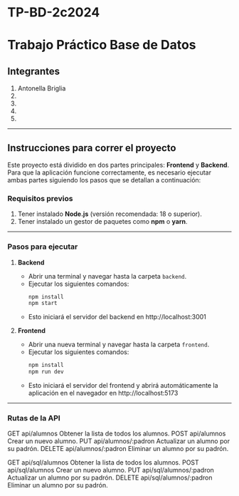 # TP-BD-2c2024

# Trabajo Práctico Base de Datos

## Integrantes
1. Antonella Briglia 
2.  
3.
4. 
5. 

---

## Instrucciones para correr el proyecto

Este proyecto está dividido en dos partes principales: **Frontend** y **Backend**. Para que la aplicación funcione correctamente, es necesario ejecutar ambas partes siguiendo los pasos que se detallan a continuación:

### Requisitos previos
1. Tener instalado **Node.js** (versión recomendada: 18 o superior).
2. Tener instalado un gestor de paquetes como **npm** o **yarn**.

---

### Pasos para ejecutar

1. **Backend**
   - Abrir una terminal y navegar hasta la carpeta `backend`.
   - Ejecutar los siguientes comandos:
     ```bash
     npm install
     npm start
     ```
   - Esto iniciará el servidor del backend en http://localhost:3001

2. **Frontend**
   - Abrir una nueva terminal y navegar hasta la carpeta `frontend`.
   - Ejecutar los siguientes comandos:
     ```bash
     npm install
     npm run dev
     ```
   - Esto iniciará el servidor del frontend y abrirá automáticamente la aplicación en el navegador en http://localhost:5173

---

### Rutas de la API

GET	api/alumnos	Obtener la lista de todos los alumnos.
POST	api/alumnos	Crear un nuevo alumno.
PUT	api/alumnos/:padron	Actualizar un alumno por su padrón.
DELETE	api/alumnos/:padron	Eliminar un alumno por su padrón.

GET	api/sql/alumnos	Obtener la lista de todos los alumnos.
POST	api/sql/alumnos	Crear un nuevo alumno.
PUT	api/sql/alumnos/:padron	Actualizar un alumno por su padrón.
DELETE	api/sql/alumnos/:padron	Eliminar un alumno por su padrón.
